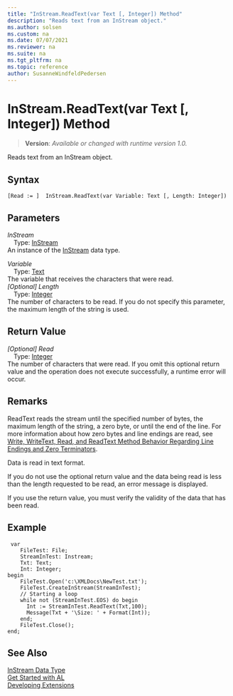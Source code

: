 ```yaml
---
title: "InStream.ReadText(var Text [, Integer]) Method"
description: "Reads text from an InStream object."
ms.author: solsen
ms.custom: na
ms.date: 07/07/2021
ms.reviewer: na
ms.suite: na
ms.tgt_pltfrm: na
ms.topic: reference
author: SusanneWindfeldPedersen
---
```

[//]: # (START>DO_NOT_EDIT)
[//]: # (IMPORTANT:Do not edit any of the content between here and the END>DO_NOT_EDIT.)
[//]: # (Any modifications should be made in the .xml files in the ModernDev repo.)
# InStream.ReadText(var Text [, Integer]) Method
> **Version**: _Available or changed with runtime version 1.0._

Reads text from an InStream object.


## Syntax
```AL
[Read := ]  InStream.ReadText(var Variable: Text [, Length: Integer])
```
## Parameters
*InStream*  
&emsp;Type: [InStream](instream-data-type.md)  
An instance of the [InStream](instream-data-type.md) data type.  

*Variable*  
&emsp;Type: [Text](../text/text-data-type.md)  
The variable that receives the characters that were read.  
*[Optional] Length*  
&emsp;Type: [Integer](../integer/integer-data-type.md)  
The number of characters to be read. If you do not specify this parameter, the maximum length of the string is used.  


## Return Value
*[Optional] Read*  
&emsp;Type: [Integer](../integer/integer-data-type.md)  
The number of characters that were read. If you omit this optional return value and the operation does not execute successfully, a runtime error will occur.  


[//]: # (IMPORTANT: END>DO_NOT_EDIT)

## Remarks  

ReadText reads the stream until the specified number of bytes, the maximum length of the string, a zero byte, or until the end of the line. For more information about how zero bytes and line endings are read, see [Write, WriteText, Read, and ReadText Method Behavior Regarding Line Endings and Zero Terminators](../../devenv-write-read-methods-line-break-behavior.md).
  
Data is read in text format.  

If you do not use the optional return value and the data being read is less than the length requested to be read, an error message is displayed.  
  
If you use the return value, you must verify the validity of the data that has been read.  
  
## Example  

```AL
 var
    FileTest: File;
    StreamInTest: Instream;
    Txt: Text;
    Int: Integer;
begin
    FileTest.Open('c:\XMLDocs\NewTest.txt');  
    FileTest.CreateInStream(StreamInTest);  
    // Starting a loop  
    while not (StreamInTest.EOS) do begin 
      Int := StreamInTest.ReadText(Txt,100);  
      Message(Txt + '\Size: ' + Format(Int));  
    end;  
    FileTest.Close();  
end;
```  


## See Also
[InStream Data Type](instream-data-type.md)  
[Get Started with AL](../../devenv-get-started.md)  
[Developing Extensions](../../devenv-dev-overview.md)
